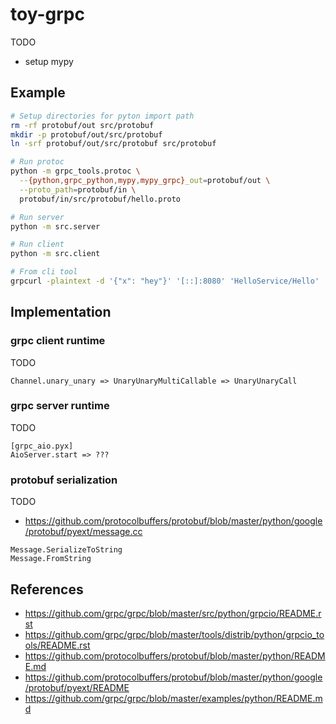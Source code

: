 # toy-grpc

TODO

- setup mypy

## Example

```sh
# Setup directories for pyton import path
rm -rf protobuf/out src/protobuf
mkdir -p protobuf/out/src/protobuf
ln -srf protobuf/out/src/protobuf src/protobuf

# Run protoc
python -m grpc_tools.protoc \
  --{python,grpc_python,mypy,mypy_grpc}_out=protobuf/out \
  --proto_path=protobuf/in \
  protobuf/in/src/protobuf/hello.proto

# Run server
python -m src.server

# Run client
python -m src.client

# From cli tool
grpcurl -plaintext -d '{"x": "hey"}' '[::]:8080' 'HelloService/Hello'
```

## Implementation

### grpc client runtime

TODO

```
Channel.unary_unary => UnaryUnaryMultiCallable => UnaryUnaryCall
```

### grpc server runtime

TODO

```
[grpc_aio.pyx]
AioServer.start => ???
```

### protobuf serialization

TODO

- https://github.com/protocolbuffers/protobuf/blob/master/python/google/protobuf/pyext/message.cc

```
Message.SerializeToString
Message.FromString
```

## References

- https://github.com/grpc/grpc/blob/master/src/python/grpcio/README.rst
- https://github.com/grpc/grpc/blob/master/tools/distrib/python/grpcio_tools/README.rst
- https://github.com/protocolbuffers/protobuf/blob/master/python/README.md
- https://github.com/protocolbuffers/protobuf/blob/master/python/google/protobuf/pyext/README
- https://github.com/grpc/grpc/blob/master/examples/python/README.md
